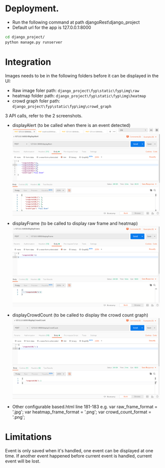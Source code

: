 # Deployment.
- Run the following command at path djangoRest\django_project
- Default url for the app is 127.0.0.1:8000

```bash
cd django_project/
python manage.py runserver
```

# Integration
Images needs to be in the following folders before it can be displayed in the UI:
- Raw image foler path: `django_project\fyp\static\fyp\img\raw`
- heatmap folder path: `django_project\fyp\static\fyp\img\heatmap`
- crowd graph foler path: `django_project\fyp\static\fyp\img\crowd_graph`

 3 API calls, refer to the 2 screenshots.
- displayAlert (to be called when there is an event detected)
![displayAlert](displayAlert.png "displayAlert")

- displayFrame (to be called to display raw frame and heatmap)
![displayFrame](displayFrame.png "displayFrame")

- displayCrowdCount (to be called to display the crowd count graph)
![displayCrowdCount](displayCrowdCount.png "displayCrowdCount")

- Other configurable
based.html line 181-183
e.g.
    var raw_frame_format = '.jpg';
    var heatmap_frame_format = '.png';
    var crowd_count_format = '.png';

# Limitations
Event is only saved when it's handled, one event can be displayed at one time. If another event happened before current event is handled, current event will be lost.


